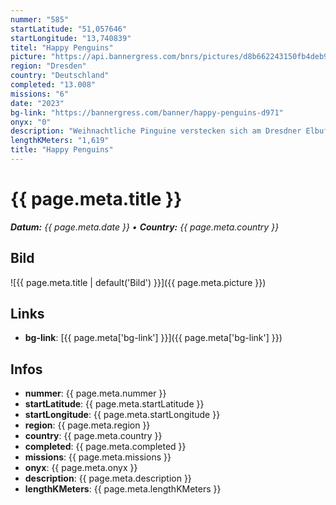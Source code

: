 ```yaml
---
nummer: "585"
startLatitude: "51,057646"
startLongitude: "13,740839"
titel: "Happy Penguins"
picture: "https://api.bannergress.com/bnrs/pictures/d8b662243150fb4deb9d1b4b29fd8f61"
region: "Dresden"
country: "Deutschland"
completed: "13.008"
missions: "6"
date: "2023"
bg-link: "https://bannergress.com/banner/happy-penguins-d971"
onyx: "0"
description: "Weihnachtliche Pinguine verstecken sich am Dresdner Elbufer. Kannst du sie finden?"
lengthKMeters: "1,619"
title: "Happy Penguins"
---
```


# {{ page.meta.title }}
_**Datum:** {{ page.meta.date }} • **Country:** {{ page.meta.country }}_

## Bild
![{{ page.meta.title | default('Bild') }}]({{ page.meta.picture }})

## Links
- **bg-link**: [{{ page.meta['bg-link'] }}]({{ page.meta['bg-link'] }})

## Infos
- **nummer**: {{ page.meta.nummer }}
- **startLatitude**: {{ page.meta.startLatitude }}
- **startLongitude**: {{ page.meta.startLongitude }}
- **region**: {{ page.meta.region }}
- **country**: {{ page.meta.country }}
- **completed**: {{ page.meta.completed }}
- **missions**: {{ page.meta.missions }}
- **onyx**: {{ page.meta.onyx }}
- **description**: {{ page.meta.description }}
- **lengthKMeters**: {{ page.meta.lengthKMeters }}

